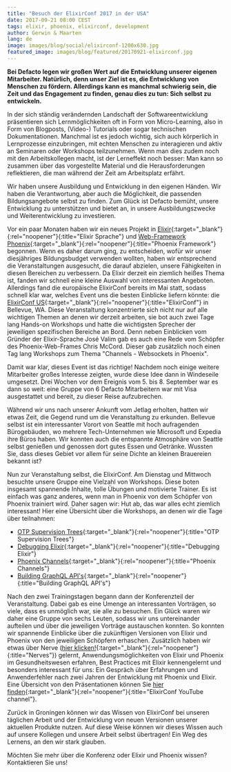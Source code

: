```yaml
---
title: "Besuch der ElixirConf 2017 in der USA"
date: 2017-09-21 08:00 CEST
tags: elixir, phoenix, elixirconf, development
author: Gerwin & Maarten
lang: de
image: images/blog/social/elixirconf-1200x630.jpg
featured_image: images/blog/featured/20170921-elixirconf.jpg
---
```

**Bei Defacto legen wir großen Wert auf die Entwicklung unserer eigenen Mitarbeiter. Natürlich, denn unser Ziel ist es, die Entwicklung von Menschen zu fördern. Allerdings kann es manchmal schwierig sein, die Zeit und das Engagement zu finden, genau dies zu tun: Sich selbst zu entwickeln.**

In der sich ständig verändernden Landschaft der Softwareentwicklung präsentieren sich Lernmöglichkeiten oft in Form von Micro-Learning, also in Form von Blogposts, (Video-) Tutorials oder sogar technischen Dokumentationen. Manchmal ist es jedoch wichtig, sich auch körperlich in Lernprozesse einzubringen, mit echten Menschen zu interagieren und aktiv an Seminaren oder Workshops teilzunehmen. Wenn man dies zudem noch mit den Arbeitskollegen macht, ist der Lerneffekt noch besser: Man kann so zusammen über das vorgestellte Material und die Herausforderungen reflektieren, die man während der Zeit am Arbeitsplatz erfährt.

Wir haben unsere Ausbildung und Entwicklung in den eigenen Händen. Wir haben die Verantwortung, aber auch die Möglichkeit, die passenden Bildungsangebote selbst zu finden. Zum Glück ist Defacto bemüht, unsere Entwicklung zu unterstützen und bietet an, in unsere Ausbildungszwecke und Weiterentwicklung zu investieren.

Vor ein paar Monaten haben wir ein neues Projekt in [Elixir](https://elixir-lang.org/){:target="_blank"}{:rel="noopener"}{:title="Elixir Sprache"} und [Web-Framework Phoenix](http://phoenixframework.org/){:target="_blank"}{:rel="noopener"}{:title="Phoenix Framework"} begonnen. Wenn es daher darum ging, zu entscheiden, wofür wir unser diesjähriges Bildungsbudget verwenden wollten, haben wir entsprechend die Veranstaltungen ausgesucht, die darauf abzielen, unsere Fähigkeiten in diesen Bereichen zu verbessern. Da Elixir derzeit ein ziemlich heißes Thema ist, fanden wir schnell eine kleine Auswahl von interessanten Angeboten. Allerdings fand die europäische ElixirConf bereits im Mai statt, sodass schnell klar war, welches Event uns die besten Einblicke liefern könnte: die [ElixirConf US](http://elixirconf.com){:target="_blank"}{:rel="noopener"}{:title="ElixirConf"} in Bellevue, WA. Diese Veranstaltung konzentrierte sich nicht nur auf alle wichtigen Themen an denen wir derzeit arbeiten, sie bot auch zwei Tage lang Hands-on Workshops und hatte die wichtigsten Sprecher der jeweiligen spezifischen Bereiche an Bord. Denn neben Einblicken vom Gründer der Elixir-Sprache José Valim gab es auch eine Rede vom Schöpfer des Phoenix-Web-Frames Chris McCord. Dieser gab zusätzlich noch einen Tag lang Workshops zum Thema "Channels - Websockets in Phoenix".

Damit war klar, dieses Event ist das richtige! Nachdem noch einige weitere Mitarbeiter großes Interesse zeigten, wurde diese Idee dann in Windeseile umgesetzt. Drei Wochen vor dem Ereignis vom 5. bis 8. September war es dann so weit: eine Gruppe von 6 Defacto Mitarbeitern war mit Visa ausgestattet und bereit, zu dieser Reise aufzubrechen.

Während wir uns nach unserer Ankunft vom Jetlag erholten, hatten wir etwas Zeit, die Gegend rund um die Veranstaltung zu erkunden. Bellevue selbst ist ein interessanter Vorort von Seattle mit hoch aufragenden Bürogebäuden, wo mehrere Tech-Unternehmen wie Microsoft und Expedia ihre Büros haben. Wir konnten auch die entspannte Atmosphäre von Seattle selbst genießen und genossen dort gutes Essen und Getränke. Wussten Sie, dass dieses Gebiet vor allem für seine Dichte an kleinen Brauereien bekannt ist?

Nun zur Veranstaltung selbst, die ElixirConf. Am Dienstag und Mittwoch besuchte unsere Gruppe eine Vielzahl von Workshops. Diese boten insgesamt spannende Inhalte, tolle Übungen und motivierte Trainer. Es ist einfach was ganz anderes, wenn man in Phoenix von dem Schöpfer von Phoenix trainiert wird. Daher sagen wir: Hut ab, das war alles echt ziemlich  interessant! Hier eine Übersicht über die Workshops, an denen wir die Tage über teilnahmen:

- [OTP Supervision Trees](https://elixirconf.com/speakers#fish){:target="_blank"}{:rel="noopener"}{:title="OTP Supervision Trees"}
- [Debugging Elixir](https://elixirconf.com/speakers#gawronski){:target="_blank"}{:rel="noopener"}{:title="Debugging Elixir"}
- [Phoenix Channels](https://elixirconf.com/speakers#mccord){:target="_blank"}{:rel="noopener"}{:title="Phoenix Channels"}
- [Building GraphQL API's](https://elixirconf.com/speakers#williams){:target="_blank"}{:rel="noopener"}{:title="Building GraphQL API's"}

Nach den zwei Trainingstagen begann dann der Konferenzteil der Veranstaltung. Dabei gab es eine Umenge an interessanten Vorträgen, so viele, dass es unmöglich war, sie alle zu besuchen. Ein Glück waren wir daher eine Gruppe von sechs Leuten, sodass wir uns untereinander aufteilen und über die jeweiligen Vorträge austauschen konnten. So konnten wir spannende Einblicke über die zukünftigen Versionen von Elixir und Phoenix von den jeweiligen Schöpfern erhaschen. Zusätzlich haben wir etwas über Nerve ([hier klicken!](http://nerves-project.org){:target="_blank"}{:rel="noopener"}{:title="Nerves"}) gelernt, Anwendungsmöglichkeiten von Elixir und Phoenix im Gesundheitswesen erfahren, Best Practices mit Elixir kennengelernt und besonders interessant für uns: Ein Gespräch über Erfahrungen und Anwenderfehler nach zwei Jahren der Entwicklung mit Phoenix und Elixir. Eine Übersicht von den Präsentationen können Sie [hier finden](https://www.youtube.com/channel/UC0l2QTnO1P2iph-86HHilMQ/videos){:target="_blank"}{:rel="noopener"}{:title="ElixirConf YouTube channel"}.

Zurück in Groningen können wir das Wissen von ElixirConf bei unseren täglichen Arbeit und der Entwicklung von neuen Versionen unserer aktuellen Produkte nutzen. Auf diese Weise können wir dieses Wissen auch auf unsere Kollegen und unsere Arbeit selbst übertragen! Ein Weg des Lernens, an den wir stark glauben.

Möchten Sie mehr über die Konferenz oder Elixir und Phoenix wissen? Kontaktieren Sie uns!
